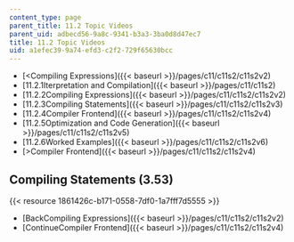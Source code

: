 ```yaml
---
content_type: page
parent_title: 11.2 Topic Videos
parent_uid: adbecd56-9a8c-9341-b3a3-3ba0d8d47ec7
title: 11.2 Topic Videos
uid: a1efec39-9a74-efd3-c2f2-729f65630bcc
---
```


*   [<Compiling Expressions]({{< baseurl >}}/pages/c11/c11s2/c11s2v2)
*   [11.2.1Iterpretation and Compilation]({{< baseurl >}}/pages/c11/c11s2)
*   [11.2.2Compiling Expressions]({{< baseurl >}}/pages/c11/c11s2/c11s2v2)
*   [11.2.3Compiling Statements]({{< baseurl >}}/pages/c11/c11s2/c11s2v3)
*   [11.2.4Compiler Frontend]({{< baseurl >}}/pages/c11/c11s2/c11s2v4)
*   [11.2.5Optimization and Code Generation]({{< baseurl >}}/pages/c11/c11s2/c11s2v5)
*   [11.2.6Worked Examples]({{< baseurl >}}/pages/c11/c11s2/c11s2v6)
*   [\>Compiler Frontend]({{< baseurl >}}/pages/c11/c11s2/c11s2v4)

Compiling Statements (3.53)
---------------------------

{{< resource 1861426c-b171-0558-7df0-1a7fff7d5555 >}}

*   [BackCompiling Expressions]({{< baseurl >}}/pages/c11/c11s2/c11s2v2)
*   [ContinueCompiler Frontend]({{< baseurl >}}/pages/c11/c11s2/c11s2v4)
